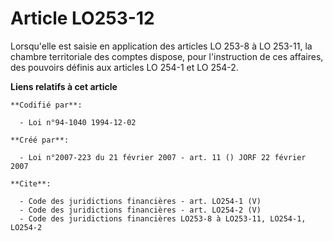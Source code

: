 # Article LO253-12

Lorsqu'elle est saisie en application des articles LO 253-8 à LO 253-11, la chambre territoriale des comptes dispose, pour
l'instruction de ces affaires, des pouvoirs définis aux articles LO 254-1 et LO 254-2.

**Liens relatifs à cet article**

	**Codifié par**:

	  - Loi n°94-1040 1994-12-02

	**Créé par**:

	  - Loi n°2007-223 du 21 février 2007 - art. 11 () JORF 22 février 2007

	**Cite**:

	  - Code des juridictions financières - art. LO254-1 (V)
	  - Code des juridictions financières - art. LO254-2 (V)
	  - Code des juridictions financières LO253-8 à LO253-11, LO254-1, LO254-2
